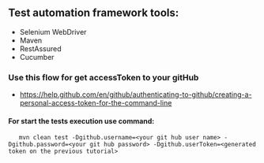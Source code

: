 ## Test automation framework tools:
- Selenium WebDriver
- Maven
- RestAssured
- Cucumber


### Use this flow for get accessToken to your gitHub
- https://help.github.com/en/github/authenticating-to-github/creating-a-personal-access-token-for-the-command-line

#### For start the tests execution use command:

```
   mvn clean test -Dgithub.username=<your git hub user name> -Dgithub.password=<your git hub password> -Dgithub.userToken=<generated token on the previous tutorial> 

```